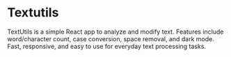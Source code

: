 # Textutils
TextUtils is a simple React app to analyze and modify text. Features include word/character count, case conversion, space removal, and dark mode. Fast, responsive, and easy to use for everyday text processing tasks.
